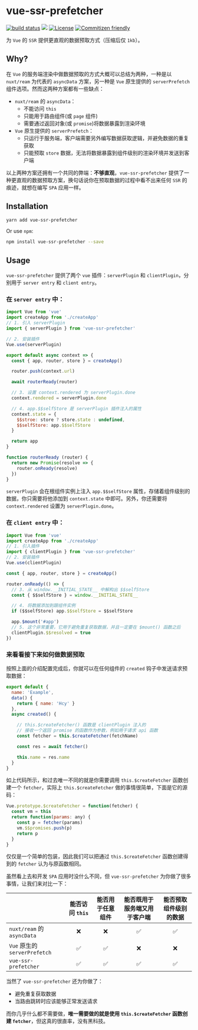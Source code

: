 # vue-ssr-prefetcher

<a href="https://circleci.com/gh/shuidi-fed/vue-ssr-prefetcher/tree/master"><img src="https://img.shields.io/circleci/build/github/shuidi-fed/vue-ssr-prefetcher/master.svg" alt="build status"/></a>
[![](https://img.shields.io/npm/v/vue-ssr-prefetcher.svg)](https://www.npmjs.com/package/vue-ssr-prefetcher)
<a href="https://github.com/shuidi-fed/vue-ssr-prefetcher"><img src="https://img.shields.io/github/license/shuidi-fed/vue-ssr-prefetcher.svg" alt="License"/></a>
<a href="http://commitizen.github.io/cz-cli/"><img src="https://img.shields.io/badge/commitizen-friendly-brightgreen.svg" alt="Commitizen friendly"/></a>

为 `Vue` 的 `SSR` 提供更直观的数据预取方式（压缩后仅 `1kb`）。

## Why?

在 `Vue` 的服务端渲染中做数据预取的方式大概可以总结为两种，一种是以 `nuxt/ream` 为代表的 `asyncData` 方案，另一种是 `Vue` 原生提供的 `serverPrefetch` 组件选项。然而这两种方案都有一些缺点：

- `nuxt/ream` 的 `asyncData`：
  - 不能访问 `this`
  - 只能用于路由组件(或 `page` 组件)
  - 需要通过返回对象(或 `promise`)将数据暴露到渲染环境
- `Vue` 原生提供的 `serverPrefetch`：
  - 只运行于服务端，客户端需要另外编写数据获取逻辑，并避免数据的重复获取
  - 只能预取 `store` 数据，无法将数据暴露到组件级别的渲染环境并发送到客户端

以上两种方案还拥有一个共同的弊端：**不够直观**，`vue-ssr-prefetcher` 提供了一种更直观的数据预取方案，换句话说你在预取数据的过程中看不出来任何 `SSR` 的痕迹，就想在编写 `SPA` 应用一样。

## Installation

```sh
yarn add vue-ssr-prefetcher
```

Or use `npm`:

```sh
npm install vue-ssr-prefetcher --save
```

## Usage

`vue-ssr-prefetcher` 提供了两个 `vue` 插件：`serverPlugin` 和 `clientPlugin`，分别用于 `server entry` 和 `client entry`。

### 在 `server entry` 中：

```js
import Vue from 'vue'
import createApp from './createApp'
// 1. 引入 serverPlugin
import { serverPlugin } from 'vue-ssr-prefetcher'

// 2. 安装插件
Vue.use(serverPlugin)

export default async context => {
  const { app, router, store } = createApp()

  router.push(context.url)

  await routerReady(router)

  // 3. 设置 context.rendered 为 serverPlugin.done
  context.rendered = serverPlugin.done

  // 4. app.$$selfStore 是 serverPlugin 插件注入的属性
  context.state = {
    $$stroe: store ? store.state : undefined,
    $$selfStore: app.$$selfStore
  }

  return app
}

function routerReady (router) {
  return new Promise(resolve => {
    router.onReady(resolve)
  })
}
```

`serverPlugin` 会在根组件实例上注入 `app.$$selfStore` 属性，存储着组件级别的数据，你只需要将他添加到 `context.state` 中即可。另外，你还需要将 `context.rendered` 设置为 `serverPlugin.done`。

### 在 `client entry` 中：

```js
import Vue from 'vue'
import createApp from './createApp'
// 1. 引入插件
import { clientPlugin } from 'vue-ssr-prefetcher'
// 2. 安装插件
Vue.use(clientPlugin)

const { app, router, store } = createApp()

router.onReady(() => {
  // 3. 从 window.__INITIAL_STATE__ 中解构出 $$selfStore
  const { $$selfStore } = window.__INITIAL_STATE__

  // 4. 将数据添加到跟组件实例
  if ($$selfStore) app.$$selfStore = $$selfStore

  app.$mount('#app')
  // 5. 这个非常重要，它用于避免重复获取数据，并且一定要在 $mount() 函数之后
  clientPlugin.$$resolved = true
})
```

### 来看看接下来如何做数据预取

按照上面的介绍配置完成后，你就可以在任何组件的 `created` 钩子中发送请求预取数据：

```js
export default {
  name: 'Example',
  data() {
    return { name: 'Hcy' }
  },
  async created() {

    // this.$createFetcher() 函数是 clientPlugin 注入的
    // 接收一个返回 promise 的函数作为参数，例如用于请求 api 函数
    const fetcher = this.$createFetcher(fetchName)

    const res = await fetcher()

    this.name = res.name
  }
}
```

如上代码所示，和过去唯一不同的就是你需要调用 `this.$createFetcher` 函数创建一个 `fetcher`，实际上 `this.$createFetcher` 做的事情很简单，下面是它的源码：

```js
Vue.prototype.$createFetcher = function(fetcher) {
  const vm = this
  return function(params: any) {
    const p = fetcher(params)
    vm.$$promises.push(p)
    return p
  }
}
```

仅仅是一个简单的包装，因此我们可以把通过 `this.$createFetcher` 函数创建得到的 `fetcher` 认为与原函数相同。

虽然看上去和开发 `SPA` 应用时没什么不同，但 `vue-ssr-prefetcher` 为你做了很多事情，让我们来对比一下：

|            | 能否访问 `this` | 能否用于任意组件  | 能否既用于服务端又用于客户端     | 能否预取组件级别的数据    |
| ---------- | :-----------:  | :-----------: | :-----------: | :-----------: |
| `nuxt/ream` 的 `asyncData`   | ❌           | ❌     | ✅       | ✅     |
| `Vue` 原生的 `serverPrefetch` | ✅           | ✅     | ❌       | ❌     |
| `vue-ssr-prefetcher`         | ✅           | ✅     | ✅       | ✅     |

当然了 `vue-ssr-prefetcher` 还为你做了：

- 避免重复获取数据
- 当路由跳转时应该能够正常发送请求

而你几乎什么都不需要做，**唯一需要做的就是使用 `this.$createFetcher` 函数创建 `fetcher`**，但这真的很直率，没有黑科技。
